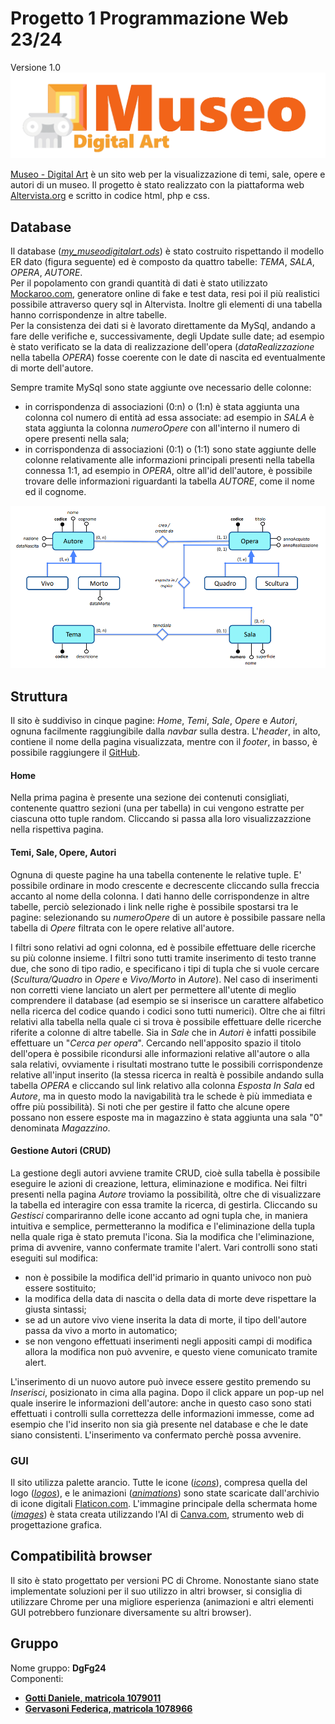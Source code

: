 # Progetto 1 Programmazione Web 23/24
Versione 1.0
![logo](https://github.com/DanieleGotti/MUSEO_Digital_Art/blob/main/img/logos/logo.png)

[Museo - Digital Art](https://museodigitalart.altervista.org) è un sito web per la visualizzazione di temi, sale, opere e autori di un museo.
Il progetto è stato realizzato con la piattaforma web [Altervista.org](https://it.altervista.org) e scritto in codice html, php e css.

## Database
Il database ([_my_museodigitalart.ods_](https://github.com/DanieleGotti/MUSEO_Digital_Art/blob/main/database/my_museodigitalart.ods)) è stato costruito rispettando il modello ER dato (figura seguente) ed è composto da quattro tabelle: _TEMA_, _SALA_, _OPERA_, _AUTORE_.
\
Per il popolamento con grandi quantità di dati è stato utilizzato [Mockaroo.com](https://www.mockaroo.com), generatore online di fake e test data, resi poi il più realistici possibile attraverso query sql in Altervista. Inoltre gli elementi di una tabella hanno corrispondenze in altre tabelle.
\
Per la consistenza dei dati si è lavorato direttamente da MySql, andando a fare delle verifiche e, successivamente, degli Update sulle date; ad esempio è stato verificato se la data di realizzazione dell'opera (_dataRealizzazione_ nella tabella _OPERA_) fosse coerente con le date di nascita ed eventualmente di morte dell'autore.

Sempre tramite MySql sono state aggiunte ove necessario delle colonne:
- in corrispondenza di associazioni (0:n) o (1:n) è stata aggiunta una colonna col numero di entità ad essa associate: ad esempio in _SALA_ è stata aggiunta la colonna _numeroOpere_ con all'interno il numero di opere presenti nella sala;
- in corrispondenza di associazioni (0:1) o (1:1) sono state aggiunte delle colonne relativamente alle informazioni principali presenti nella tabella connessa 1:1, ad esempio in _OPERA_, oltre all'id dell'autore, è possibile trovare delle informazioni riguardanti la tabella _AUTORE_, come il nome ed il cognome.

![Fig. 1: ER](https://github.com/DanieleGotti/MUSEO_Digital_Art/blob/main/img/models/ER.png)  

## Struttura
Il sito è suddiviso in cinque pagine: _Home_, _Temi_, _Sale_, _Opere_ e _Autori_, ognuna facilmente raggiungibile dalla _navbar_ sulla destra. 
L'_header_, in alto, contiene il nome della pagina visualizzata, mentre con il _footer_, in basso, è possibile raggiungere il [GitHub](https://github.com/DanieleGotti/MUSEO_Digital_Art).

#### Home 
Nella prima pagina è presente una sezione dei contenuti consigliati, contenente quattro sezioni (una per tabella) in cui vengono estratte per ciascuna otto tuple random. 
Cliccando si passa alla loro visualizzazzione nella rispettiva pagina. 

#### Temi, Sale, Opere, Autori
Ognuna di queste pagine ha una tabella contenente le relative tuple. E' possibile ordinare in modo crescente e decrescente cliccando sulla freccia accanto al nome della colonna. I dati hanno delle corrispondenze in altre tabelle, perciò selezionado i link nelle righe è possibile spostarsi tra le pagine: selezionando su _numeroOpere_ di un autore è possibile passare nella tabella di _Opere_ filtrata con le opere relative all'autore.

I filtri sono relativi ad ogni colonna, ed è possibile effettuare delle ricerche su più colonne insieme. I filtri sono tutti tramite inserimento di testo tranne due, che sono di tipo radio, e specificano i tipi di tupla che si vuole cercare (_Scultura/Quadro_ in _Opere_ e _Vivo/Morto_ in _Autore_).
Nel caso di inserimenti non corretti viene lanciato un alert per permettere all'utente di meglio comprendere il database (ad esempio se si inserisce un carattere alfabetico nella ricerca del codice quando i codici sono tutti numerici).
Oltre che ai filtri relativi alla tabella nella quale ci si trova è possibile effettuare delle ricerche riferite a colonne di altre tabelle. Sia in _Sale_ che in _Autori_ è infatti possibile effettuare un "_Cerca per opera_". Cercando nell'apposito spazio il titolo dell'opera è possibile ricondursi alle informazioni relative all'autore o alla sala relativi, ovviamente i risultati mostrano tutte le possibili corrispondenze relative all'input inserito (la stessa ricerca in realtà è possibile andando sulla tabella _OPERA_ e cliccando sul link relativo alla colonna _Esposta In Sala_ ed _Autore_,  ma in questo modo la navigabilità tra le schede è più immediata e offre più possibilità).
Si noti che per gestire il fatto che alcune opere possano non essere esposte ma in magazzino è stata aggiunta una sala "0" denominata _Magazzino_.

#### Gestione Autori (CRUD)
La gestione degli autori avviene tramite CRUD, cioè sulla tabella è possibile eseguire le azioni di creazione, lettura, eliminazione e modifica.
Nei filtri presenti nella pagina _Autore_ troviamo la possibilità, oltre che di visualizzare la tabella ed interagire con essa tramite la ricerca, di gestirla. Cliccando su _Gestisci_ compariranno delle icone accanto ad ogni tupla che, in maniera intuitiva e semplice, permetteranno la modifica e l'eliminazione della tupla nella quale riga è stato premuta l'icona. 
Sia la modifica che l'eliminazione, prima di avvenire, vanno confermate tramite l'alert.
Vari controlli sono stati eseguiti sul modifica:
- non è possibile la modifica dell'id primario in quanto univoco non può essere sostituito;
- la modifica della data di nascita o della data di morte deve rispettare la giusta sintassi;
- se ad un autore vivo viene inserita la data di morte, il tipo dell'autore passa da vivo a morto in automatico;
- se non vengono effettuati inserimenti negli appositi campi di modifica allora la modifica non può avvenire, e questo viene comunicato tramite alert.

L'inserimento di un nuovo autore può invece essere gestito premendo su _Inserisci_, posizionato in cima alla pagina. 
Dopo il click appare un pop-up nel quale inserire le informazioni dell'autore: anche in questo caso sono stati effettuati i controlli sulla correttezza delle informazioni immesse, come ad esempio che l'id inserito non sia già presente nel database e che le date siano consistenti. L'inserimento va confermato perchè possa avvenire. 

### GUI
Il sito utilizza palette arancio. Tutte le icone ([_icons_](https://github.com/DanieleGotti/MUSEO_Digital_Art/blob/main/img/icons)), compresa quella del logo ([_logos_](https://github.com/DanieleGotti/MUSEO_Digital_Art/blob/main/img/logos)), e le animazioni ([_animations_](https://github.com/DanieleGotti/MUSEO_Digital_Art/blob/main/img/animations)) sono state scaricate dall'archivio di icone digitali [Flaticon.com](https://www.flaticon.com/).
L'immagine principale della schermata home ([_images_](https://github.com/DanieleGotti/MUSEO_Digital_Art/blob/main/img/images)) è stata creata utilizzando l'AI di [Canva.com](https://www.canva.com/it_it/generatore-immagini-ai/), strumento web di progettazione grafica.

## Compatibilità browser
Il sito è stato progettato per versioni PC di Chrome. Nonostante siano state implementate soluzioni per il suo utilizzo in altri browser, si consiglia di utilizzare Chrome per una migliore esperienza (animazioni e altri elementi GUI potrebbero funzionare diversamente su altri browser).

## Gruppo
Nome gruppo: __DgFg24__ \
Componenti:
- [__Gotti Daniele, matricola 1079011__](https://github.com/DanieleGotti)
- [__Gervasoni Federica, matricola 1078966__](https://github.com/fgervasoni7)


